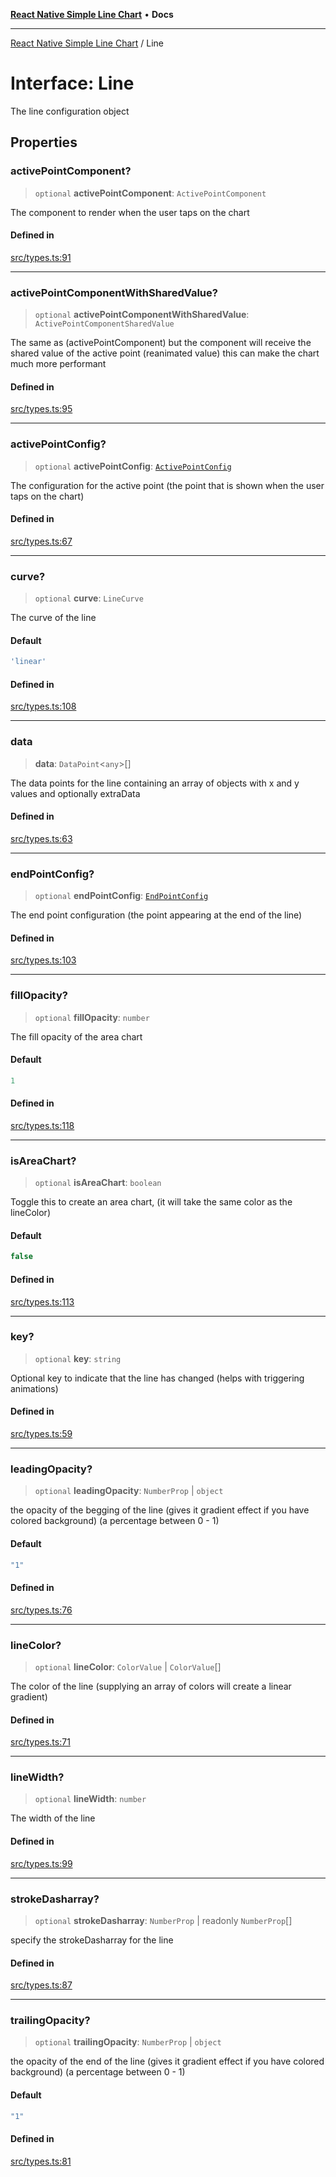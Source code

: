 [**React Native Simple Line Chart**](../README.md) • **Docs**

***

[React Native Simple Line Chart](../globals.md) / Line

# Interface: Line

The line configuration object

## Properties

### activePointComponent?

> `optional` **activePointComponent**: `ActivePointComponent`

The component to render when the user taps on the chart

#### Defined in

[src/types.ts:91](https://github.com/Malaa-tech/react-native-simple-line-chart/blob/6e0215dbd194df10ddb3d5a2a472fbe3c71a004f/src/types.ts#L91)

***

### activePointComponentWithSharedValue?

> `optional` **activePointComponentWithSharedValue**: `ActivePointComponentSharedValue`

The same as (activePointComponent) but the component will receive the shared value of the active point (reanimated value) this can make the chart much more performant

#### Defined in

[src/types.ts:95](https://github.com/Malaa-tech/react-native-simple-line-chart/blob/6e0215dbd194df10ddb3d5a2a472fbe3c71a004f/src/types.ts#L95)

***

### activePointConfig?

> `optional` **activePointConfig**: [`ActivePointConfig`](ActivePointConfig.md)

The configuration for the active point (the point that is shown when the user taps on the chart)

#### Defined in

[src/types.ts:67](https://github.com/Malaa-tech/react-native-simple-line-chart/blob/6e0215dbd194df10ddb3d5a2a472fbe3c71a004f/src/types.ts#L67)

***

### curve?

> `optional` **curve**: `LineCurve`

The curve of the line

#### Default

```ts
'linear'
```

#### Defined in

[src/types.ts:108](https://github.com/Malaa-tech/react-native-simple-line-chart/blob/6e0215dbd194df10ddb3d5a2a472fbe3c71a004f/src/types.ts#L108)

***

### data

> **data**: `DataPoint`\<`any`\>[]

The data points for the line containing an array of objects with x and y values and optionally extraData

#### Defined in

[src/types.ts:63](https://github.com/Malaa-tech/react-native-simple-line-chart/blob/6e0215dbd194df10ddb3d5a2a472fbe3c71a004f/src/types.ts#L63)

***

### endPointConfig?

> `optional` **endPointConfig**: [`EndPointConfig`](EndPointConfig.md)

The end point configuration (the point appearing at the end of the line)

#### Defined in

[src/types.ts:103](https://github.com/Malaa-tech/react-native-simple-line-chart/blob/6e0215dbd194df10ddb3d5a2a472fbe3c71a004f/src/types.ts#L103)

***

### fillOpacity?

> `optional` **fillOpacity**: `number`

The fill opacity of the area chart

#### Default

```ts
1
```

#### Defined in

[src/types.ts:118](https://github.com/Malaa-tech/react-native-simple-line-chart/blob/6e0215dbd194df10ddb3d5a2a472fbe3c71a004f/src/types.ts#L118)

***

### isAreaChart?

> `optional` **isAreaChart**: `boolean`

Toggle this to create an area chart, (it will take the same color as the lineColor)

#### Default

```ts
false
```

#### Defined in

[src/types.ts:113](https://github.com/Malaa-tech/react-native-simple-line-chart/blob/6e0215dbd194df10ddb3d5a2a472fbe3c71a004f/src/types.ts#L113)

***

### key?

> `optional` **key**: `string`

Optional key to indicate that the line has changed (helps with triggering animations)

#### Defined in

[src/types.ts:59](https://github.com/Malaa-tech/react-native-simple-line-chart/blob/6e0215dbd194df10ddb3d5a2a472fbe3c71a004f/src/types.ts#L59)

***

### leadingOpacity?

> `optional` **leadingOpacity**: `NumberProp` \| `object`

the opacity of the begging of the line (gives it gradient effect if you have colored background) (a percentage between 0 - 1)

#### Default

```ts
"1"
```

#### Defined in

[src/types.ts:76](https://github.com/Malaa-tech/react-native-simple-line-chart/blob/6e0215dbd194df10ddb3d5a2a472fbe3c71a004f/src/types.ts#L76)

***

### lineColor?

> `optional` **lineColor**: `ColorValue` \| `ColorValue`[]

The color of the line (supplying an array of colors will create a linear gradient)

#### Defined in

[src/types.ts:71](https://github.com/Malaa-tech/react-native-simple-line-chart/blob/6e0215dbd194df10ddb3d5a2a472fbe3c71a004f/src/types.ts#L71)

***

### lineWidth?

> `optional` **lineWidth**: `number`

The width of the line

#### Defined in

[src/types.ts:99](https://github.com/Malaa-tech/react-native-simple-line-chart/blob/6e0215dbd194df10ddb3d5a2a472fbe3c71a004f/src/types.ts#L99)

***

### strokeDasharray?

> `optional` **strokeDasharray**: `NumberProp` \| readonly `NumberProp`[]

specify the strokeDasharray for the line

#### Defined in

[src/types.ts:87](https://github.com/Malaa-tech/react-native-simple-line-chart/blob/6e0215dbd194df10ddb3d5a2a472fbe3c71a004f/src/types.ts#L87)

***

### trailingOpacity?

> `optional` **trailingOpacity**: `NumberProp` \| `object`

the opacity of the end of the line (gives it gradient effect if you have colored background) (a percentage between 0 - 1)

#### Default

```ts
"1"
```

#### Defined in

[src/types.ts:81](https://github.com/Malaa-tech/react-native-simple-line-chart/blob/6e0215dbd194df10ddb3d5a2a472fbe3c71a004f/src/types.ts#L81)
